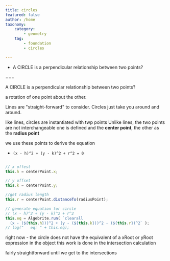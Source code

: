 ```yaml
---
title: circles
featured: false
author: /home
taxonomy:
    category:
        - geometry
    tag:
        - foundation
        - circles

---
```


- A CIRCLE is a perpendicular relationship between two points?

===

A CIRCLE is a perpendicular relationship between two points?

a rotation of one point about the other.

Lines are "straight-forward" to consider. Circles just take you around and around.

like lines, circles are instantiated with twp points
Unlike lines, the two points are not interchangeable
one is defined and the **center point**, the other as the **radius point**

we use these points to derive the equation

- `(x - h)^2 + (y - k)^2 + r^2 = 0`


```js

// x offest
this.h = centerPoint.x;

// y offset
this.k = centerPoint.y;

//get radius length
this.r = centerPoint.distanceTo(radiusPoint);

// generate equation for circle
// (x - h)^2 + (y - k)^2 + r^2
this.eq = Algebrite.run( `clearall
  (x - (${this.h}))^2 + (y - (${this.k}))^2 - (${this.r})^2` );
// log("   eq: " + this.eq);

```

right now - the circle does not have the equivalent of a xRoot or yRoot expression in the object
this work is done in the intersection calculation

fairly straightforward until we get to the intersections
